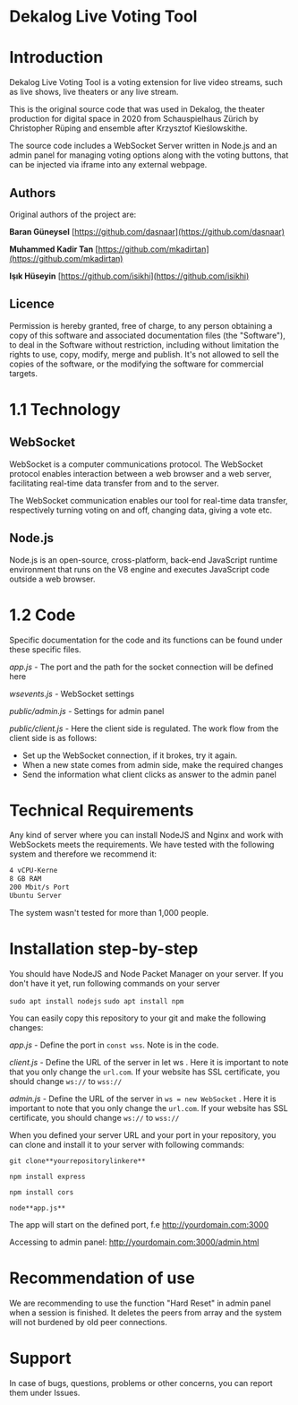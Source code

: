# Dekalog Live Voting Tool

# Introduction

Dekalog Live Voting Tool is a voting extension for live video streams, such as live shows, live theaters or any live stream.

This is the original source code that was used in Dekalog, the theater production for digital space in 2020 from Schauspielhaus Zürich by Christopher Rüping and ensemble after Krzysztof Kieślowskithe.

The source code includes a WebSocket Server written in Node.js and an admin panel for managing voting options along with the voting buttons, that can be injected via iframe into any external webpage.

## Authors

Original authors of the project are:

**Baran Güneysel** [https://github.com/dasnaar](https://github.com/dasnaar)

**Muhammed Kadir Tan** [https://github.com/mkadirtan](https://github.com/mkadirtan)

**Işık Hüseyin** [https://github.com/isikhi](https://github.com/isikhi)

## Licence

Permission is hereby granted, free of charge, to any person obtaining a copy of this software and associated documentation files (the "Software"), to deal in the Software without restriction, including without limitation the rights to use, copy, modify, merge and publish. It's not allowed to sell the copies of the software, or the modifying the software for commercial targets.

# 1.1 Technology

## WebSocket

WebSocket is a computer communications protocol. The WebSocket protocol enables interaction between a web browser and a web server, facilitating real-time data transfer from and to the server.

The WebSocket communication enables our tool for real-time data transfer, respectively turning voting on and off, changing data, giving a vote etc.

## Node.js

Node.js is an open-source, cross-platform, back-end JavaScript runtime environment that runs on the V8 engine and executes JavaScript code outside a web browser. 

# 1.2 Code

Specific documentation for the code and its functions can be found under these specific files.

*app.js -* The port and the path for the socket connection will be defined here

*wsevents.js -* WebSocket settings

*public/admin.js -* Settings for admin panel

*public/client.js -* Here the client side is regulated. The work flow from the client side is as follows:

- Set up the WebSocket connection, if it brokes, try it again.
- When a new state comes from admin side, make the required changes
- Send the information what client clicks as answer to the admin panel

# Technical Requirements

Any kind of server where you can install NodeJS and Nginx and work with WebSockets meets the requirements. We have tested with the following system and therefore we recommend it:

```bash
4 vCPU-Kerne
8 GB RAM
200 Mbit/s Port
Ubuntu Server
```

The system wasn't tested for more than 1,000 people.

# Installation step-by-step

You should have NodeJS and Node Packet Manager on your server. If you don't have it yet, run following commands on your server

`sudo apt install nodejs`
`sudo apt install npm`

You can easily copy this repository to your git and make the following changes:

*app.js* - Define the port in `const wss`. Note is in the code.

*client.js* - Define the URL of the server in let ws . Here it is important to note that you only change the `url.com`. If your website has SSL certificate, you should change `ws://` to `wss://`

*admin.js* - Define the URL of the server in `ws = new WebSocket` . Here it is important to note that you only change the `url.com`. If your website has SSL certificate, you should change `ws://` to `wss://`

When you defined your server URL and your port in your repository, you can clone and install it to your server with following commands:

`git clone**yourrepositorylinkere**`

`npm install express`

`npm install cors`

`node**app.js**`

The app will start on the defined port, f.e http://yourdomain.com:3000

Accessing to admin panel: http://yourdomain.com:3000/admin.html

# Recommendation of use

We are recommending to use the function "Hard Reset" in admin panel when a session is finished. It deletes the peers from array and the system will not burdened by old peer connections.

# Support

In case of bugs, questions, problems or other concerns, you can report them under Issues.




